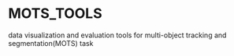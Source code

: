 # MOTS_TOOLS
data visualization and evaluation tools for multi-object tracking and segmentation(MOTS) task
